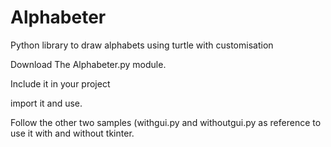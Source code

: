# Alphabeter
Python library to draw alphabets using turtle with customisation

Download The Alphabeter.py module.

Include it in your project

import it and use.

Follow the other two samples (withgui.py and withoutgui.py as reference to use it with and without tkinter.
